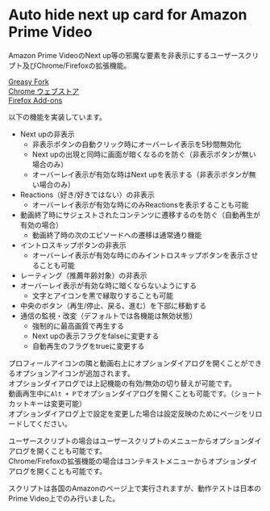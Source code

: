# Auto hide next up card for Amazon Prime Video

Amazon Prime VideoのNext up等の邪魔な要素を非表示にするユーザースクリプト及びChrome/Firefoxの拡張機能。

[Greasy Fork](https://greasyfork.org/ja/scripts/478102-auto-hide-next-up-card-for-amazon-prime-video)  
[Chrome ウェブストア](https://chrome.google.com/webstore/detail/auto-hide-next-up-card-fo/pnpkddhaeadgjpmmcahamnicmplobkci)  
[Firefox Add-ons](https://addons.mozilla.org/ja/firefox/addon/auto-hide-next-up-card/)

以下の機能を実装しています。

- Next upの非表示
  - 非表示ボタンの自動クリック時にオーバーレイ表示を5秒間無効化
  - Next upの出現と同時に画面が暗くなるのを防ぐ（非表示ボタンが無い場合のみ）
  - オーバーレイ表示が有効な時はNext upを表示する（非表示ボタンが無い場合のみ）
- Reactions（好き/好きではない）の非表示
  - オーバーレイ表示が有効な時にのみReactionsを表示することも可能
- 動画終了時にサジェストされたコンテンツに遷移するのを防ぐ（自動再生が有効の場合）
  - 動画終了時の次のエピソードへの遷移は通常通り機能
- イントロスキップボタンの非表示
  - オーバーレイ表示が有効な時にのみイントロスキップボタンを表示させることも可能
- レーティング（推薦年齢対象）の非表示
- オーバーレイ表示が有効な時に暗くならないようにする
  - 文字とアイコンを黒で縁取りすることも可能
- 中央のボタン（再生/停止、戻る、進む）を下部に移動する
- 通信の監視・改変（デフォルトでは各機能は無効状態）
  - 強制的に最高画質で再生する
  - Next upの表示フラグをfalseに変更する
  - 自動再生のフラグをtrueに変更する

プロフィールアイコンの隣と動画右上にオプションダイアログを開くことができるオプションアイコンが追加されます。  
オプションダイアログでは上記機能の有効/無効の切り替えが可能です。  
動画再生中に`Alt + P`でオプションダイアログを開くことも可能です。（ショートカットキーは変更可能）  
オプションダイアログ上で設定を変更した場合は設定反映のためにページをリロードしてください。  

ユーザースクリプトの場合はユーザースクリプトのメニューからオプションダイアログを開くことも可能です。  
Chrome/Firefoxの拡張機能の場合はコンテキストメニューからオプションダイアログを開くことも可能です。  

スクリプトは各国のAmazonのページ上で実行されますが、動作テストは日本のPrime Video上でのみ行いました。

